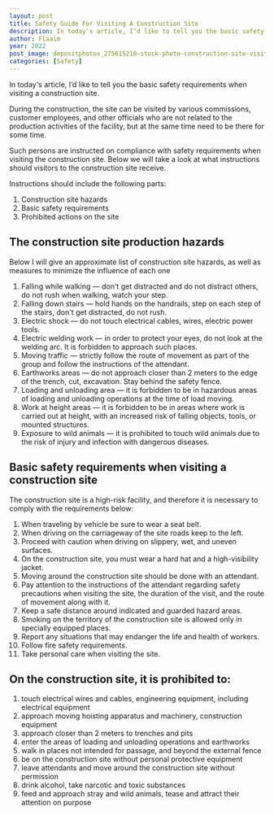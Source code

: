```yaml
---
layout: post
title: Safety Guide For Visiting A Construction Site
description: In today's article, I’d like to tell you the basic safety requirements when visiting a construction site.
author: Flaaim
year: 2022
post_image: depositphotos_275615210-stock-photo-construction-site-visit-architect-checking.jpg
categories: [Safety]
---
```


In today's article, I’d like to tell you the basic safety requirements when visiting a construction site.

During the construction, the site can be visited by various commissions, customer employees, and other officials who are not related to the production activities of the facility, but at the same time need to be there for some time.

Such persons are instructed on compliance with safety requirements when visiting the construction site. Below we will take a look at what instructions should visitors to the construction site receive.

Instructions should include the following parts:

1.	Construction site hazards
2.	Basic safety requirements
3.	Prohibited actions on the site

## The construction site production hazards 

Below I will give an approximate list of construction site hazards, as well as measures to minimize the influence of each one

1.	Falling while walking — don't get distracted and do not distract others, do not rush when walking, watch your step.
2.	Falling down stairs — hold hands on the handrails, step on each step of the stairs, don't get distracted, do not rush.
3.	Electric shock — do not touch electrical cables, wires, electric power tools.
4.	Electric welding work — in order to protect your eyes, do not look at the welding arc. It is forbidden to approach such places.
5.	Moving traffic — strictly follow the route of movement as part of the group and follow the instructions of the attendant.
6.	Earthworks areas — do not approach closer than 2 meters to the edge of the trench, cut, excavation. Stay behind the safety fence.
7.	Loading and unloading area — it is forbidden to be in hazardous areas of loading and unloading operations at the time of load moving.
8.	Work at height areas — it is forbidden to be in areas where work is carried out at height, with an increased risk of falling objects, tools, or mounted structures.
9.	Exposure to wild animals — it is prohibited to touch wild animals due to the risk of injury and infection with dangerous diseases.

## Basic safety requirements when visiting a construction site

The construction site is a high-risk facility, and therefore it is necessary to comply with the requirements below:

1.	When traveling by vehicle be sure to wear a seat belt.
2.	When driving on the carriageway of the site roads keep to the left.
3.	Proceed with caution when driving on slippery, wet, and uneven surfaces.
4.	On the construction site, you must wear a hard hat and a high-visibility jacket.
5.	Moving around the construction site should be done with an attendant.
6.	Pay attention to the instructions of the attendant regarding safety precautions when visiting the site, the duration of the visit, and the route of movement along with it.
7.	Keep a safe distance around indicated and guarded hazard areas.
8.	Smoking on the territory of the construction site is allowed only in specially equipped places.
9.	Report any situations that may endanger the life and health of workers.
10.	Follow fire safety requirements.
11.	Take personal care when visiting the site.

## On the construction site, it is prohibited to:

1.	touch electrical wires and cables, engineering equipment, including electrical equipment
2.	approach moving hoisting apparatus and machinery, construction equipment
3.	approach closer than 2 meters to trenches and pits
4.	enter the areas of loading and unloading operations and earthworks
5.	walk in places not intended for passage, and beyond the external fence
6.	be on the construction site without personal protective equipment
7.	leave attendants and move around the construction site without permission
8.	drink alcohol, take narcotic and toxic substances
9.	feed and approach stray and wild animals, tease and attract their attention on purpose
